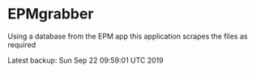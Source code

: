 # EPMgrabber
Using a database from the EPM app this application scrapes the files as required


Latest backup: Sun Sep 22 09:59:01 UTC 2019
